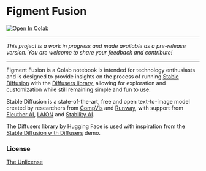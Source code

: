 # Figment Fusion

[![Open In Colab][colab-badge]][colab-url]

---

_This project is a work in progress and made available as a pre-release version.
You are welcome to share your feedback and contribute!_

---

Figment Fusion is a Colab notebook is intended for technology enthusiasts and is
designed to provide insights on the process of running
[Stable Diffusion][stable-diffusion] with the [Diffusers library][diffusers],
allowing for exploration and customization while still remaining simple and fun
to use.

Stable Diffusion is a state-of-the-art, free and open text-to-image model
created by researchers from [CompVis][compvis] and [Runway][runway], with
support from [Eleuther AI][eleuther-ai], [LAION][laion-ai] and
[Stability AI][stability-ai].

The Diffusers library by Hugging Face is used with inspiration from the
[Stable Diffusion with Diffusers][diffusers-demo] demo.

### License

[The Unlicense][license]

[license]: LICENSE.txt
[colab-badge]: https://colab.research.google.com/assets/colab-badge.svg
[colab-url]: https://colab.research.google.com/github/rlaneth/figment-fusion/blob/master/FigmentFusion.ipynb
[stable-diffusion]: https://stability.ai/blog/stable-diffusion-announcement
[diffusers]: https://github.com/huggingface/diffusers
[compvis]: https://github.com/CompVis
[runway]: https://runwayml.com/
[eleuther-ai]: https://www.eleuther.ai/
[laion-ai]: https://laion.ai/
[stability-ai]: https://stability.ai/ 
[diffusers-demo]: https://colab.research.google.com/github/huggingface/notebooks/blob/main/diffusers/stable_diffusion.ipynb